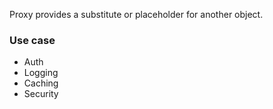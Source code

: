 Proxy provides a substitute or placeholder for another object.

### Use case
* Auth
* Logging
* Caching
* Security
